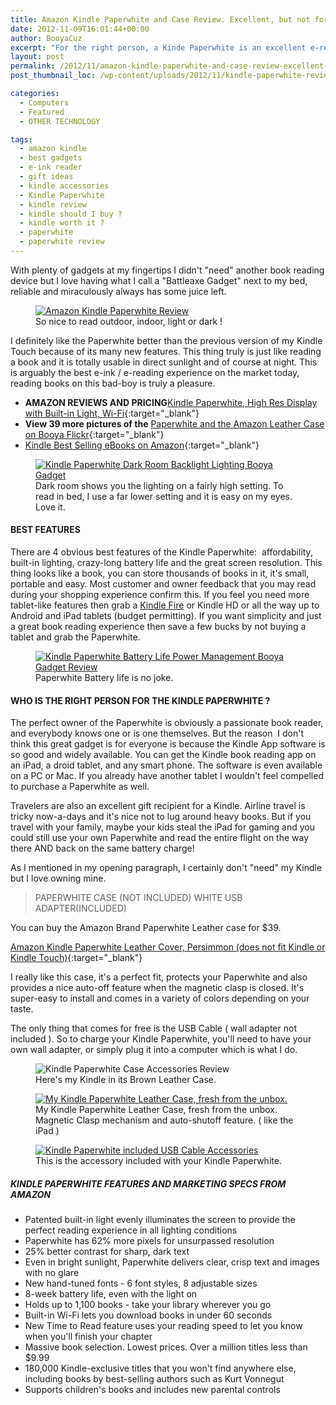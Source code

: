 ```yaml
---
title: Amazon Kindle Paperwhite and Case Review. Excellent, but not for everyone.
date: 2012-11-09T16:01:44+00:00
author: BooyaCuz
excerpt: "For the right person, a Kinde Paperwhite is an excellent e-reader, fully Booya Certified. It's an affordable, simple and highly effective device."
layout: post
permalink: /2012/11/amazon-kindle-paperwhite-and-case-review-excellent-but-not-for-everyone.html
post_thumbnail_loc: /wp-content/uploads/2012/11/kindle-paperwhite-review-booya-thumb.jpg

categories:
  - Computers
  - Featured
  - OTHER TECHNOLOGY

tags:
  - amazon kindle
  - best gadgets
  - e-ink reader
  - gift ideas
  - kindle accessories
  - Kindle Paperwhite
  - kindle review
  - kindle should I buy ?
  - kindle worth it ?
  - paperwhite
  - paperwhite review
---
```

With plenty of gadgets at my fingertips I didn't "need" another book reading device but I love having what I call a "Battleaxe Gadget" next to my bed, reliable and miraculously always has some juice left.

<figure>
	<a href="{{ site.cdn-url }}/wp-content/uploads/2012/11/kindle-paperwhite-review-booya-1-library.jpg">
    <img src="{{ site.cdn-url }}/wp-content/uploads/2012/11/kindle-paperwhite-review-booya-1-library-640.jpg" 
         alt="Amazon Kindle Paperwhite Review" title="So nice to read outdoor, indoor, light or dark !"></a>
	<figcaption>So nice to read outdoor, indoor, light or dark !</figcaption>
</figure>

I definitely like the Paperwhite better than the previous version of my Kindle Touch because of its many new features. This thing truly is just like reading a book and it is totally usable in direct sunlight and of course at night. This is arguably the best e-ink / e-reading experience on the market today, reading books on this bad-boy is truly a pleasure.

  * **AMAZON REVIEWS AND PRICING**[Kindle Paperwhite, High Res Display with Built-in Light, Wi-Fi](http://amzn.to/2sL4alH){:target="_blank"}
  * **View 39 more pictures of the** [Paperwhite and the Amazon Leather Case on Booya Flickr](https://www.flickr.com/photos/booyagadget/sets/72157631937288263/with/8159103053/){:target="_blank"}
  * [Kindle Best Selling eBooks on Amazon](http://amzn.to/2sBU8D1){:target="_blank"}

<figure>
	<a href="{{ site.cdn-url }}/wp-content/uploads/2012/11/kindle-paperwhite-review-booya-2-backlight.jpg">
    <img src="{{ site.cdn-url }}/wp-content/uploads/2012/11/kindle-paperwhite-review-booya-2-backlight-640.jpg" 
         alt="Kindle Paperwhite Dark Room Backlight Lighting Booya Gadget" title="Playstation Move Charging station"></a>
	<figcaption>Dark room shows you the lighting on a fairly high setting. To read in bed, I use a far lower setting and it is easy on my eyes. Love it.</figcaption>
</figure>

#### BEST FEATURES

There are 4 obvious best features of the Kindle Paperwhite:  affordability, built-in lighting, crazy-long battery life and the great screen resolution. This thing looks like a book, you can store thousands of books in it, it's small, portable and easy.  Most customer and owner feedback that you may read during your shopping experience confirm this. If you feel you need more tablet-like features then grab a [Kindle Fire](/2011/11/amazons-new-kindle-fire-tablet-is-hot-owner-review.html) or Kindle HD or all the way up to Android and iPad tablets (budget permitting). If you want simplicity and just a great book reading experience then save a few bucks by not buying a tablet and grab the Paperwhite.

<figure>
	<a href="{{ site.cdn-url }}/wp-content/uploads/2012/11/kindle-paperwhite-review-booya-3-battery.jpg">
    <img src="{{ site.cdn-url }}/wp-content/uploads/2012/11/kindle-paperwhite-review-booya-3-battery-640.jpg" 
         alt="Kindle Paperwhite Battery Life Power Management Booya Gadget Review" title="Paperwhite Battery life is no joke."></a>
	<figcaption>Paperwhite Battery life is no joke.</figcaption>
</figure>

#### WHO IS THE RIGHT PERSON FOR THE KINDLE PAPERWHITE ?

The perfect owner of the Paperwhite is obviously a passionate book reader, and everybody knows one or is one themselves. But the reason  I don't think this great gadget is for everyone is because the Kindle App software is so good and widely available. You can get the Kindle book reading app on an iPad, a droid tablet, and any smart phone. The software is even available on a PC or Mac. If you already have another tablet I wouldn't feel compelled to purchase a Paperwhite as well.

Travelers are also an excellent gift recipient for a Kindle. Airline travel is tricky now-a-days and it's nice not to lug around heavy books. But if you travel with your family, maybe your kids steal the iPad for gaming and you could still use your own Paperwhite and read the entire flight on the way there AND back on the same battery charge!

As I mentioned in my opening paragraph, I certainly don't "need" my Kindle but I love owning mine.

> PAPERWHITE CASE (NOT INCLUDED) WHITE USB ADAPTER(INCLUDED)

You can buy the Amazon Brand Paperwhite Leather case for $39.
  
[Amazon Kindle Paperwhite Leather Cover, Persimmon (does not fit Kindle or Kindle Touch)](http://amzn.to/2tfeHmv){:target="_blank"}

I really like this case, it's a perfect fit, protects your Paperwhite and also provides a nice auto-off feature when the magnetic clasp is closed.  It's super-easy to install and comes in a variety of colors depending on your taste.

The only thing that comes for free is the USB Cable ( wall adapter not included ). So to charge your Kindle Paperwhite, you'll need to have your own wall adapter, or simply plug it into a computer which is what I do.

<figure>
    <img src="{{ site.cdn-url }}/wp-content/uploads/2012/11/kindle-paperwhite-review-booya-4-leather-case.jpg" 
         alt="Kindle Paperwhite Case Accessories Review" title="Here's my Kindle in its Brown Leather Case.">
	<figcaption>Here's my Kindle in its Brown Leather Case.</figcaption>
</figure>

<figure>
	<a href="{{ site.cdn-url }}/wp-content/uploads/2012/11/kindle-paperwhite-review-booya-5-case-unbox.jpg">
    <img src="{{ site.cdn-url }}/wp-content/uploads/2012/11/kindle-paperwhite-review-booya-5-case-unbox-400.jpg" 
         alt="My Kindle Paperwhite Leather Case, fresh from the unbox." title="My Kindle Paperwhite Leather Case"></a>
	<figcaption>My Kindle Paperwhite Leather Case, fresh from the unbox. Magnetic Clasp mechanism and auto-shutoff feature. ( like the iPad )</figcaption>
</figure>

<figure>
	<a href="{{ site.cdn-url }}/wp-content/uploads/2012/11/kindle-paperwhite-review-booya-6-cable.jpg">
    <img src="{{ site.cdn-url }}/wp-content/uploads/2012/11/kindle-paperwhite-review-booya-6-cable-500.jpg" 
         alt="Kindle Paperwhite included USB Cable Accessories" title="This is the accessory included with your Kindle Paperwhite."></a>
	<figcaption>This is the accessory included with your Kindle Paperwhite.</figcaption>
</figure>

##### KINDLE PAPERWHITE FEATURES AND MARKETING SPECS FROM AMAZON

* Patented built-in light evenly illuminates the screen to provide the perfect reading experience in all lighting conditions
* Paperwhite has 62% more pixels for unsurpassed resolution
* 25% better contrast for sharp, dark text
* Even in bright sunlight, Paperwhite delivers clear, crisp text and images with no glare
* New hand-tuned fonts - 6 font styles, 8 adjustable sizes
* 8-week battery life, even with the light on
* Holds up to 1,100 books - take your library wherever you go
* Built-in Wi-Fi lets you download books in under 60 seconds
* New Time to Read feature uses your reading speed to let you know when you'll finish your chapter
* Massive book selection. Lowest prices. Over a million titles less than $9.99
* 180,000 Kindle-exclusive titles that you won't find anywhere else, including books by best-selling authors such as Kurt Vonnegut
* Supports children's books and includes new parental controls
